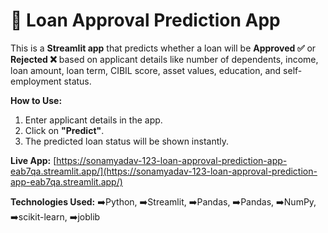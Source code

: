 ﻿# 🏦 Loan Approval Prediction App 

This is a **Streamlit app** that predicts whether a loan will be **Approved ✅** or **Rejected ❌**
based on applicant details like number of dependents, income, loan amount, loan term, CIBIL score, asset values, education, and self-employment status.

**How to Use:**  
1. Enter applicant details in the app.  
2. Click on **"Predict"**.  
3. The predicted loan status will be shown instantly.

**Live App:** [https://sonamyadav-123-loan-approval-prediction-app-eab7qa.streamlit.app/](https://sonamyadav-123-loan-approval-prediction-app-eab7qa.streamlit.app/)

**Technologies Used:**
➡️Python, 
➡️Streamlit,
➡️Pandas, 
️️➡️Pandas, 
➡️NumPy,
➡️scikit-learn,
➡️joblib


